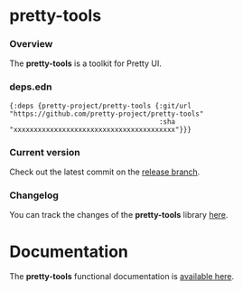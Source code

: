 
# pretty-tools

### Overview

The <strong>pretty-tools</strong> is a toolkit for Pretty UI.

### deps.edn

```
{:deps {pretty-project/pretty-tools {:git/url "https://github.com/pretty-project/pretty-tools"
                                     :sha     "xxxxxxxxxxxxxxxxxxxxxxxxxxxxxxxxxxxxxxxx"}}}
```

### Current version

Check out the latest commit on the [release branch](https://github.com/pretty-project/pretty-tools/tree/release).

### Changelog

You can track the changes of the <strong>pretty-tools</strong> library [here](CHANGES.md).

# Documentation

The <strong>pretty-tools</strong> functional documentation is [available here](https://pretty-project.github.io/pretty-tools).
